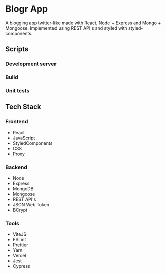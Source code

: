 # Blogr App

  A blogging app twitter-like made with React, Node + Express and Mongo + Mongoose.
  Implemented using REST API's and styled with styled-components.

## Scripts

### Development server

### Build

### Unit tests

## Tech Stack

### Frontend
  - React
  - JavaScript
  - StyledComponents
  - CSS
  - Proxy

### Backend
  - Node
  - Express
  - MongoDB
  - Mongoose
  - REST API's
  - JSON Web Token
  - BCrypt

### Tools
  - ViteJS
  - ESLint
  - Prettier
  - Yarn
  - Vercel
  - Jest
  - Cypress